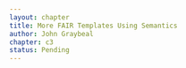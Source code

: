 ```yaml
---
layout: chapter
title: More FAIR Templates Using Semantics
author: John Graybeal
chapter: c3
status: Pending
---
```

